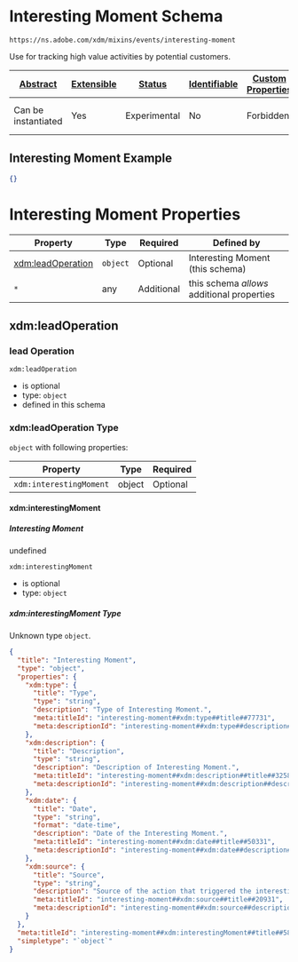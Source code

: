 
# Interesting Moment Schema

```
https://ns.adobe.com/xdm/mixins/events/interesting-moment
```

Use for tracking high value activities by potential customers.

| [Abstract](../../../../abstract.md) | [Extensible](../../../../extensions.md) | [Status](../../../../status.md) | [Identifiable](../../../../id.md) | [Custom Properties](../../../../extensions.md) | [Additional Properties](../../../../extensions.md) | Defined In |
|-------------------------------------|-----------------------------------------|---------------------------------|-----------------------------------|------------------------------------------------|----------------------------------------------------|------------|
| Can be instantiated | Yes | Experimental | No | Forbidden | Permitted | [fieldgroups/experience-event/events/interesting-moment.schema.json](fieldgroups/experience-event/events/interesting-moment.schema.json) |

## Interesting Moment Example
```json
{}
```

# Interesting Moment Properties

| Property | Type | Required | Defined by |
|----------|------|----------|------------|
| [xdm:leadOperation](#xdmleadoperation) | `object` | Optional | Interesting Moment (this schema) |
| `*` | any | Additional | this schema *allows* additional properties |

## xdm:leadOperation
### lead Operation

`xdm:leadOperation`
* is optional
* type: `object`
* defined in this schema

### xdm:leadOperation Type


`object` with following properties:


| Property | Type | Required |
|----------|------|----------|
| `xdm:interestingMoment`| object | Optional |



#### xdm:interestingMoment
##### Interesting Moment

undefined

`xdm:interestingMoment`
* is optional
* type: `object`

##### xdm:interestingMoment Type

Unknown type `object`.

```json
{
  "title": "Interesting Moment",
  "type": "object",
  "properties": {
    "xdm:type": {
      "title": "Type",
      "type": "string",
      "description": "Type of Interesting Moment.",
      "meta:titleId": "interesting-moment##xdm:type##title##77731",
      "meta:descriptionId": "interesting-moment##xdm:type##description##86791"
    },
    "xdm:description": {
      "title": "Description",
      "type": "string",
      "description": "Description of Interesting Moment.",
      "meta:titleId": "interesting-moment##xdm:description##title##32581",
      "meta:descriptionId": "interesting-moment##xdm:description##description##97591"
    },
    "xdm:date": {
      "title": "Date",
      "type": "string",
      "format": "date-time",
      "description": "Date of the Interesting Moment.",
      "meta:titleId": "interesting-moment##xdm:date##title##50331",
      "meta:descriptionId": "interesting-moment##xdm:date##description##36961"
    },
    "xdm:source": {
      "title": "Source",
      "type": "string",
      "description": "Source of the action that triggered the interesting moment.",
      "meta:titleId": "interesting-moment##xdm:source##title##20931",
      "meta:descriptionId": "interesting-moment##xdm:source##description##19671"
    }
  },
  "meta:titleId": "interesting-moment##xdm:interestingMoment##title##58221",
  "simpletype": "`object`"
}
```









